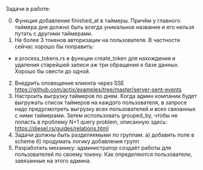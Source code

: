 Задачи в работе:

0. Функция добавление finished_at в таймеры. Причём у главного таймера дня должно быть всегда уникальное название и его нельзя путать с другими таймерами. 
1. Не более 3 токенов авторизации на пользователя. В частности сейчас хорошо бы поправить:
- в process_tokens.rs в функции create_token для нахождения и удаления старейшей записи аж три обращения к базе данных. Хорошо бы свести до одной.
2. Внедрить оповещение клиента через SSE https://github.com/actix/examples/tree/master/server-sent-events
3. Настроить выгрузку таймеров по дням. 
Когда админ компании будет выгружать список таймеров на каждого пользователя, в запросе надо предусмотреть выгрузку всех пользователей и всех связанных с ними таймерами. Затем использовать grouped_by, чтобы не попасть в проблему N+1 query problem, описанную здесь: https://diesel.rs/guides/relations.html 
4. Задачи должны быть разделяемыми по группам. 
 а) добавить поле в scheme
 б) продумать логику добавления групп
5. Разработать механику: администратор создаёт работы для пользователей по своему токену. 
    Как определяются пользователи, завязанные на этого админа. 


